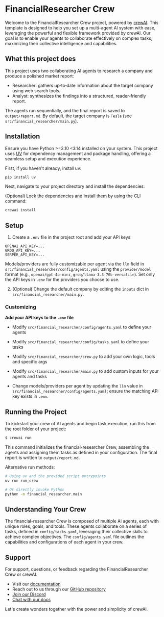 # FinancialResearcher Crew

Welcome to the FinancialResearcher Crew project, powered by [crewAI](https://crewai.com). This template is designed to help you set up a multi-agent AI system with ease, leveraging the powerful and flexible framework provided by crewAI. Our goal is to enable your agents to collaborate effectively on complex tasks, maximizing their collective intelligence and capabilities.

## What this project does

This project uses two collaborating AI agents to research a company and produce a polished market report:

- Researcher: gathers up‑to‑date information about the target company using web search tools.
- Analyst: synthesizes the findings into a structured, reader‑friendly report.

The agents run sequentially, and the final report is saved to `output/report.md`. By default, the target company is `Tesla` (see `src/financial_researcher/main.py`).

## Installation

Ensure you have Python >=3.10 <3.14 installed on your system. This project uses [UV](https://docs.astral.sh/uv/) for dependency management and package handling, offering a seamless setup and execution experience.

First, if you haven't already, install uv:

```bash
pip install uv
```

Next, navigate to your project directory and install the dependencies:

(Optional) Lock the dependencies and install them by using the CLI command:
```bash
crewai install
```

## Setup

1. Create a `.env` file in the project root and add your API keys:

```
OPENAI_API_KEY=...
GROQ_API_KEY=...
SERPER_API_KEY=...
```

Models/providers are fully customizable per agent via the `llm` field in `src/financial_researcher/config/agents.yaml` using the `provider/model` format (e.g., `openai/gpt-4o-mini`, `groq/llama-3.3-70b-versatile`). Set only the API keys in `.env` for the providers you choose to use.

2. (Optional) Change the default company by editing the `inputs` dict in `src/financial_researcher/main.py`.
### Customizing

**Add your API keys to the `.env` file**

- Modify `src/financial_researcher/config/agents.yaml` to define your agents
- Modify `src/financial_researcher/config/tasks.yaml` to define your tasks
- Modify `src/financial_researcher/crew.py` to add your own logic, tools and specific args
- Modify `src/financial_researcher/main.py` to add custom inputs for your agents and tasks

- Change models/providers per agent by updating the `llm` value in `src/financial_researcher/config/agents.yaml`; ensure the matching API key exists in `.env`.

## Running the Project

To kickstart your crew of AI agents and begin task execution, run this from the root folder of your project:

```bash
$ crewai run
```

This command initializes the financial-researcher Crew, assembling the agents and assigning them tasks as defined in your configuration.
The final report is written to `output/report.md`.

Alternative run methods:

```bash
# Using uv and the provided script entrypoints
uv run run_crew

# Or directly invoke Python
python -m financial_researcher.main
```

## Understanding Your Crew

The financial-researcher Crew is composed of multiple AI agents, each with unique roles, goals, and tools. These agents collaborate on a series of tasks, defined in `config/tasks.yaml`, leveraging their collective skills to achieve complex objectives. The `config/agents.yaml` file outlines the capabilities and configurations of each agent in your crew.

## Support

For support, questions, or feedback regarding the FinancialResearcher Crew or crewAI.
- Visit our [documentation](https://docs.crewai.com)
- Reach out to us through our [GitHub repository](https://github.com/joaomdmoura/crewai)
- [Join our Discord](https://discord.com/invite/X4JWnZnxPb)
- [Chat with our docs](https://chatg.pt/DWjSBZn)

Let's create wonders together with the power and simplicity of crewAI.
